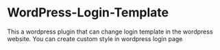 # WordPress-Login-Template
This a wordpress plugin that  can change login template in the wordpress  website.
You can create custom style in wordpress login page
